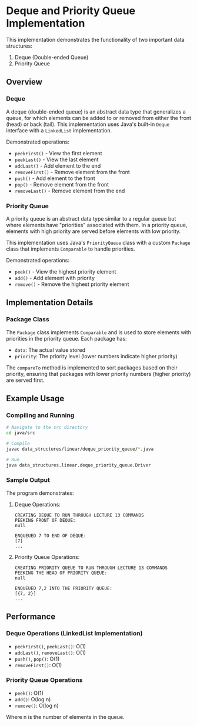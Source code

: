 # Deque and Priority Queue Implementation

This implementation demonstrates the functionality of two important data structures:

1. Deque (Double-ended Queue)
2. Priority Queue

## Overview

### Deque

A deque (double-ended queue) is an abstract data type that generalizes a queue, for which elements can be added to or removed from either the front (head) or back (tail). This implementation uses Java's built-in `Deque` interface with a `LinkedList` implementation.

Demonstrated operations:

- `peekFirst()` - View the first element
- `peekLast()` - View the last element
- `addLast()` - Add element to the end
- `removeFirst()` - Remove element from the front
- `push()` - Add element to the front
- `pop()` - Remove element from the front
- `removeLast()` - Remove element from the end

### Priority Queue

A priority queue is an abstract data type similar to a regular queue but where elements have "priorities" associated with them. In a priority queue, elements with high priority are served before elements with low priority.

This implementation uses Java's `PriorityQueue` class with a custom `Package` class that implements `Comparable` to handle priorities.

Demonstrated operations:

- `peek()` - View the highest priority element
- `add()` - Add element with priority
- `remove()` - Remove the highest priority element

## Implementation Details

### Package Class

The `Package` class implements `Comparable` and is used to store elements with priorities in the priority queue. Each package has:

- `data`: The actual value stored
- `priority`: The priority level (lower numbers indicate higher priority)

The `compareTo` method is implemented to sort packages based on their priority, ensuring that packages with lower priority numbers (higher priority) are served first.

## Example Usage

### Compiling and Running

```bash
# Navigate to the src directory
cd java/src

# Compile
javac data_structures/linear/deque_priority_queue/*.java

# Run
java data_structures.linear.deque_priority_queue.Driver
```

### Sample Output

The program demonstrates:

1. Deque Operations:

   ```
   CREATING DEQUE TO RUN THROUGH LECTURE 13 COMMANDS
   PEEKING FRONT OF DEQUE:
   null

   ENQUEUED 7 TO END OF DEQUE:
   [7]
   ...
   ```

2. Priority Queue Operations:

   ```
   CREATING PRIORITY QUEUE TO RUN THROUGH LECTURE 13 COMMANDS
   PEEKING THE HEAD OF PRIORITY QUEUE:
   null

   ENQUEUED 7,2 INTO THE PRIORITY QUEUE:
   [{7, 2}]
   ...
   ```

## Performance

### Deque Operations (LinkedList Implementation)

- `peekFirst()`, `peekLast()`: O(1)
- `addLast()`, `removeLast()`: O(1)
- `push()`, `pop()`: O(1)
- `removeFirst()`: O(1)

### Priority Queue Operations

- `peek()`: O(1)
- `add()`: O(log n)
- `remove()`: O(log n)

Where n is the number of elements in the queue.
